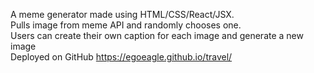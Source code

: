 
A meme generator made using HTML/CSS/React/JSX. <br>
Pulls image from meme API and randomly chooses one.<br>
Users can create their own caption for each image and generate a new image<br>
Deployed on GitHub https://egoeagle.github.io/travel/ <br>

